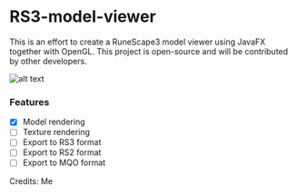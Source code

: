 # RS3-model-viewer
This is an effort to create a RuneScape3 model viewer using JavaFX together with OpenGL.
This project is open-source and will be contributed by other developers.

![alt text](https://i.imgur.com/OJhslY0.png)

### Features

- [x] Model rendering
- [ ] Texture rendering
- [ ] Export to RS3 format
- [ ] Export to RS2 format
- [ ] Export to MQO format

Credits:
Me